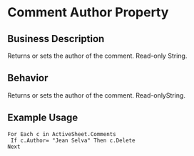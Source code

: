 # Comment Author Property

## Business Description
Returns or sets the author of the comment. Read-only String.

## Behavior
Returns or sets the author of the comment. Read-onlyString.

## Example Usage
```vba
For Each c in ActiveSheet.Comments 
 If c.Author= "Jean Selva" Then c.Delete 
Next
```
